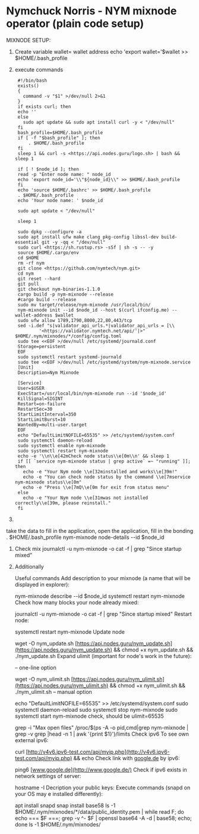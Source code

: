 # Nymchuck Norris - NYM mixnode operator (plain code setup)

MIXNODE SETUP:

1. Create variable
wallet= wallet address
echo 'export wallet='$wallet >> $HOME/.bash_profile
2. execute commands
    
    ```
     #!/bin/bash
     exists()
     {
       command -v "$1" >/dev/null 2>&1
     }
     if exists curl; then
     echo ''
     else
       sudo apt update && sudo apt install curl -y < "/dev/null"
     fi
     bash_profile=$HOME/.bash_profile
     if [ -f "$bash_profile" ]; then
         . $HOME/.bash_profile
     fi
     sleep 1 && curl -s <https://api.nodes.guru/logo.sh> | bash && sleep 1
    
     if [ ! $node_id ]; then
     read -p "Enter node name: " node_id
     echo 'export node_id='\\"${node_id}\\" >> $HOME/.bash_profile
     fi
     echo 'source $HOME/.bashrc' >> $HOME/.bash_profile
     . $HOME/.bash_profile
     echo 'Your node name: ' $node_id
    
     sudo apt update < "/dev/null"
    
     sleep 1
    
     sudo dpkg --configure -a
     sudo apt install ufw make clang pkg-config libssl-dev build-essential git -y -qq < "/dev/null"
     sudo curl <https://sh.rustup.rs> -sSf | sh -s -- -y
     source $HOME/.cargo/env
     cd $HOME
     rm -rf nym
     git clone <https://github.com/nymtech/nym.git>
     cd nym
     git reset --hard
     git pull
     git checkout nym-binaries-1.1.0
     cargo build -p nym-mixnode --release
     #cargo build --release
     sudo mv target/release/nym-mixnode /usr/local/bin/
     nym-mixnode init --id $node_id --host $(curl ifconfig.me) --wallet-address $wallet
     sudo ufw allow 1789,1790,8000,22,80,443/tcp
     sed -i.def "s|validator_api_urls.*|validator_api_urls = [\\
             '<https://validator.nymtech.net/api/'|>" $HOME/.nym/mixnodes/*/config/config.toml
     sudo tee <<EOF >/dev/null /etc/systemd/journald.conf
     Storage=persistent
     EOF
     sudo systemctl restart systemd-journald
     sudo tee <<EOF >/dev/null /etc/systemd/system/nym-mixnode.service
     [Unit]
     Description=Nym Mixnode
    
     [Service]
     User=$USER
     ExecStart=/usr/local/bin/nym-mixnode run --id '$node_id'
     KillSignal=SIGINT
     Restart=on-failure
     RestartSec=30
     StartLimitInterval=350
     StartLimitBurst=10
     WantedBy=multi-user.target
     EOF
     echo "DefaultLimitNOFILE=65535" >> /etc/systemd/system.conf
     sudo systemctl daemon-reload
     sudo systemctl enable nym-mixnode
     sudo systemctl restart nym-mixnode
     echo -e '\\n\\e[42mCheck node status\\e[0m\\n' && sleep 1
     if [[ `service nym-mixnode status | grep active` =~ "running" ]]; then
       echo -e "Your Nym node \\e[32minstalled and works\\e[39m!"
       echo -e "You can check node status by the command \\e[7mservice nym-mixnode status\\e[0m"
       echo -e "Press \\e[7mQ\\e[0m for exit from status menu"
     else
       echo -e "Your Nym node \\e[31mwas not installed correctly\\e[39m, please reinstall."
     fi
    
    ```
    
3. 

take the data to fill in the application, open the application, fill in the bonding
. $HOME/.bash_profile
nym-mixnode node-details --id $node_id

1. Check mix
journalctl -u nym-mixnode -o cat -f | grep "Since startup mixed"
2. Additionally
    
    Useful commands
    Add description to your mixnode (a name that will be displayed in explorer):
    
    nym-mixnode describe --id $node_id
    systemctl restart nym-mixnode
    Check how many blocks your node already mixed:
    
    journalctl -u nym-mixnode -o cat -f | grep "Since startup mixed"
    Restart node:
    
    systemctl restart nym-mixnode
    Update node
    
    wget -O nym_update.sh [https://api.nodes.guru/nym_update.sh](https://api.nodes.guru/nym_update.sh) && chmod +x nym_update.sh && ./nym_update.sh
    Expand ulimit (important for node's work in the future):
    
    – one-line option
    
    wget -O nym_ulimit.sh [https://api.nodes.guru/nym_ulimit.sh](https://api.nodes.guru/nym_ulimit.sh) && chmod +x nym_ulimit.sh && ./nym_ulimit.sh
    – manual option
    
    echo "DefaultLimitNOFILE=65535" >> /etc/systemd/system.conf
    sudo systemctl daemon-reload
    sudo systemctl stop nym-mixnode
    sudo systemctl start nym-mixnode
    check, should be ulimit=65535
    
    grep -i "Max open files" /proc/$(ps -A -o pid,cmd|grep nym-mixnode | grep -v grep |head -n 1 | awk '{print $1}')/limits
    Check ipv6
    To see own external ipv6:
    
    curl [http://v4v6.ipv6-test.com/api/myip.php](http://v4v6.ipv6-test.com/api/myip.php) && echo
    Check link with [google.de](http://google.de/) by ipv6:
    
    ping6 [www.google.de](http://www.google.de/)
    Check if ipv6 exists in network settings of server:
    
    hostname -I
    Decription your public keys:
    Execute commands (snapd on your OS may e installed differently):
    
    apt install snapd
    snap install base58
    ls -1 $HOME/.nym/mixnodes/*/data/public_identity.pem | while read F; do echo === $F ===; grep -v ^- $F | openssl base64 -A -d | base58; echo; done
    ls -1 $HOME/.nym/mixnodes/
